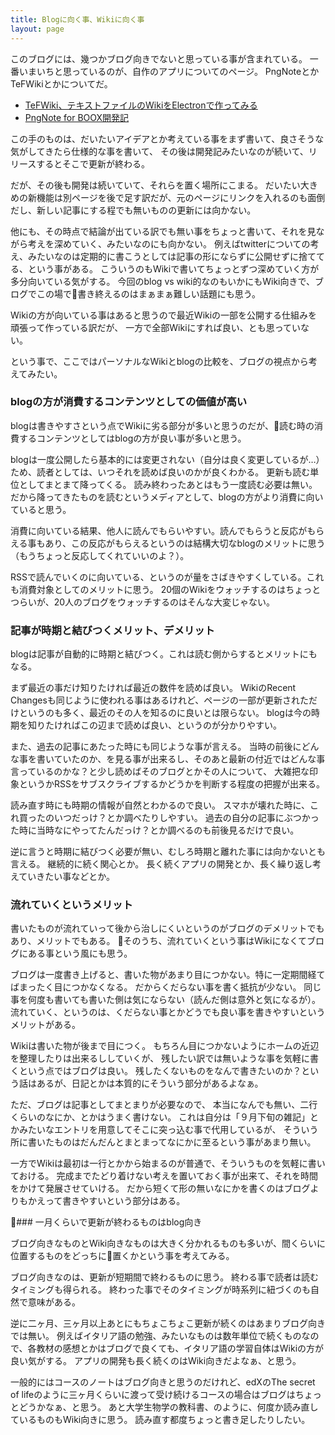 ```yaml
---
title: Blogに向く事、Wikiに向く事
layout: page
---
```

このブログには、幾つかブログ向きでないと思っている事が含まれている。
一番いまいちと思っているのが、自作のアプリについてのページ。
PngNoteとかTeFWikiとかについてだ。

- [TeFWiki、テキストファイルのWikiをElectronで作ってみる](https://karino2.github.io/2021/04/10/TeFWiki.html)
- [PngNote for BOOX開発記](https://karino2.github.io/2021/07/23/pngnote_for_boox.html)

この手のものは、だいたいアイデアとか考えている事をまず書いて、良さそうな気がしてきたら仕様的な事を書いて、
その後は開発記みたいなのが続いて、リリースするとそこで更新が終わる。

だが、その後も開発は続いていて、それらを置く場所にこまる。
だいたい大きめの新機能は別ページを後で足す訳だが、元のページにリンクを入れるのも面倒だし、新しい記事にする程でも無いものの更新には向かない。

他にも、その時点で結論が出ている訳でも無い事をちょっと書いて、それを見ながら考えを深めていく、みたいなのにも向かない。
例えばtwitterについての考え、みたいなのは定期的に書こうとしては記事の形にならずに公開せずに捨ててる、という事がある。
こういうのもWikiで書いてちょっとずつ深めていく方が多分向いている気がする。
今回のblog vs wiki的なのもいかにもWiki向きで、ブログでこの場で書き終えるのはまぁまぁ難しい話題にも思う。

Wikiの方が向いている事はあると思うので最近Wikiの一部を公開する仕組みを頑張って作っている訳だが、
一方で全部Wikiにすれば良い、とも思っていない。

という事で、ここではパーソナルなWikiとblogの比較を、ブログの視点から考えてみたい。

### blogの方が消費するコンテンツとしての価値が高い

blogは書きやすさという点でWikiに劣る部分が多いと思うのだが、読む時の消費するコンテンツとしてはblogの方が良い事が多いと思う。

blogは一度公開したら基本的には変更されない（自分は良く変更しているが…）ため、読者としては、いつそれを読めば良いのかが良くわかる。
更新も読む単位としてまとまて降ってくる。
読み終わったあとはもう一度読む必要は無い。
だから降ってきたものを読むというメディアとして、blogの方がより消費に向いていると思う。

消費に向いている結果、他人に読んでもらいやすい。読んでもらうと反応がもらえる事もあり、この反応がもらえるというのは結構大切なblogのメリットに思う（もうちょっと反応してくれていいのよ？）。

RSSで読んでいくのに向いている、というのが量をさばきやすくしている。これも消費対象としてのメリットに思う。
20個のWikiをウォッチするのはちょっとつらいが、20人のブログをウォッチするのはそんな大変じゃない。

### 記事が時期と結びつくメリット、デメリット

blogは記事が自動的に時期と結びつく。これは読む側からするとメリットにもなる。

まず最近の事だけ知りたければ最近の数件を読めば良い。
WikiのRecent Changesも同じように使われる事はあるけれど、ページの一部が更新されただけというのも多く、最近のその人を知るのに良いとは限らない。
blogは今の時期を知りたければこの辺まで読めば良い、というのが分かりやすい。

また、過去の記事にあたった時にも同じような事が言える。
当時の前後にどんな事を書いていたのか、を見る事が出来るし、そのあと最新の付近ではどんな事言っているのかな？と少し読めばそのブログとかその人について、
大雑把な印象というかRSSをサブスクライブするかどうかを判断する程度の把握が出来る。

読み直す時にも時期の情報が自然とわかるので良い。
スマホが壊れた時に、これ買ったのいつだっけ？とか調べたりしやすい。
過去の自分の記事にぶつかった時に当時なにやってたんだっけ？とか調べるのも前後見るだけで良い。

逆に言うと時期に結びつく必要が無い、むしろ時期と離れた事には向かないとも言える。
継続的に続く関心とか。
長く続くアプリの開発とか、長く繰り返し考えていきたい事などとか。

### 流れていくというメリット

書いたものが流れていって後から治しにくいというのがブログのデメリットでもあり、メリットでもある。
そのうち、流れていくという事はWikiになくてブログにある事という風にも思う。

ブログは一度書き上げると、書いた物があまり目につかない。特に一定期間経てばまったく目につかなくなる。
だからくだらない事を書く抵抗が少ない。
同じ事を何度も書いても書いた側は気にならない（読んだ側は意外と気になるが）。
流れていく、というのは、くだらない事とかどうでも良い事を書きやすいというメリットがある。

Wikiは書いた物が後まで目につく。
もちろん目につかないようにホームの近辺を整理したりは出来るししていくが、
残したい訳では無いような事を気軽に書くという点ではブログは良い。
残したくないものをなんで書きたいのか？という話はあるが、日記とかは本質的にそういう部分があるよなぁ。

ただ、ブログは記事としてまとまりが必要なので、
本当になんでも無い、二行くらいのなにか、とかはうまく書けない。
これは自分は「９月下旬の雑記」とかみたいなエントリを用意してそこに突っ込む事で代用しているが、
そういう所に書いたものはだんだんとまとまってなにかに至るという事があまり無い。

一方でWikiは最初は一行とかから始まるのが普通で、そういうものを気軽に書いておける。
完成までたどり着けない考えを置いておく事が出来て、それを時間をかけて発展させていける。
だから短くて形の無いなにかを書くのはブログよりもかえって書きやすいという部分はある。

### 一月くらいで更新が終わるものはblog向き

ブログ向きなものとWiki向きなものは大きく分かれるものも多いが、間くらいに位置するものをどっちに置くかという事を考えてみる。

ブログ向きなのは、更新が短期間で終わるものに思う。
終わる事で読者は読むタイミングも得られる。
終わった事でそのタイミングが時系列に紐づくのも自然で意味がある。

逆に二ヶ月、三ヶ月以上あとにもちょこちょこ更新が続くのはあまりブログ向きでは無い。
例えばイタリア語の勉強、みたいなものは数年単位で続くものなので、各教材の感想とかはブログで良くても、イタリア語の学習自体はWikiの方が良い気がする。
アプリの開発も長く続くのはWiki向きだよなぁ、と思う。

一般的にはコースのノートはブログ向きと思うのだけれど、edXのThe secret of lifeのように三ヶ月くらいに渡って受け続けるコースの場合はブログはちょっとどうかなぁ、と思う。
あと大学生物学の教科書、のように、何度か読み直しているものもWiki向きに思う。
読み直す都度ちょっと書き足したりしたい。